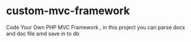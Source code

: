 # custom-mvc-framework
Code Your Own PHP MVC Framework , in this project you can parse docx and doc file amd save in to db
